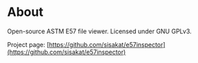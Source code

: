 # About 

Open-source ASTM E57 file viewer. Licensed under GNU GPLv3.

Project page: [https://github.com/sisakat/e57inspector](https://github.com/sisakat/e57inspector)

